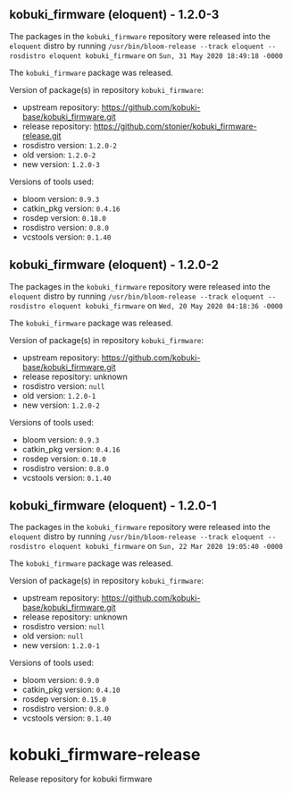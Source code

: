 ## kobuki_firmware (eloquent) - 1.2.0-3

The packages in the `kobuki_firmware` repository were released into the `eloquent` distro by running `/usr/bin/bloom-release --track eloquent --rosdistro eloquent kobuki_firmware` on `Sun, 31 May 2020 18:49:18 -0000`

The `kobuki_firmware` package was released.

Version of package(s) in repository `kobuki_firmware`:

- upstream repository: https://github.com/kobuki-base/kobuki_firmware.git
- release repository: https://github.com/stonier/kobuki_firmware-release.git
- rosdistro version: `1.2.0-2`
- old version: `1.2.0-2`
- new version: `1.2.0-3`

Versions of tools used:

- bloom version: `0.9.3`
- catkin_pkg version: `0.4.16`
- rosdep version: `0.18.0`
- rosdistro version: `0.8.0`
- vcstools version: `0.1.40`


## kobuki_firmware (eloquent) - 1.2.0-2

The packages in the `kobuki_firmware` repository were released into the `eloquent` distro by running `/usr/bin/bloom-release --track eloquent --rosdistro eloquent kobuki_firmware` on `Wed, 20 May 2020 04:18:36 -0000`

The `kobuki_firmware` package was released.

Version of package(s) in repository `kobuki_firmware`:

- upstream repository: https://github.com/kobuki-base/kobuki_firmware.git
- release repository: unknown
- rosdistro version: `null`
- old version: `1.2.0-1`
- new version: `1.2.0-2`

Versions of tools used:

- bloom version: `0.9.3`
- catkin_pkg version: `0.4.16`
- rosdep version: `0.18.0`
- rosdistro version: `0.8.0`
- vcstools version: `0.1.40`


## kobuki_firmware (eloquent) - 1.2.0-1

The packages in the `kobuki_firmware` repository were released into the `eloquent` distro by running `/usr/bin/bloom-release --track eloquent --rosdistro eloquent kobuki_firmware` on `Sun, 22 Mar 2020 19:05:40 -0000`

The `kobuki_firmware` package was released.

Version of package(s) in repository `kobuki_firmware`:

- upstream repository: https://github.com/kobuki-base/kobuki_firmware.git
- release repository: unknown
- rosdistro version: `null`
- old version: `null`
- new version: `1.2.0-1`

Versions of tools used:

- bloom version: `0.9.0`
- catkin_pkg version: `0.4.10`
- rosdep version: `0.15.0`
- rosdistro version: `0.8.0`
- vcstools version: `0.1.40`


# kobuki_firmware-release
Release repository for kobuki firmware
